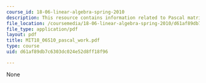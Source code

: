 ```yaml
---
course_id: 18-06-linear-algebra-spring-2010
description: This resource contains information related to Pascal matrices.
file_location: /coursemedia/18-06-linear-algebra-spring-2010/d61af89db7c6303dc024e52d8ff18f96_MIT18_06S10_pascal_work.pdf
file_type: application/pdf
layout: pdf
title: MIT18_06S10_pascal_work.pdf
type: course
uid: d61af89db7c6303dc024e52d8ff18f96

---
```

None